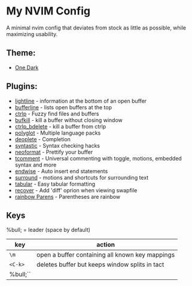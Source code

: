 # My NVIM Config

A minimal nvim config that deviates from stock as little as possible, while
maximizing usability.

## Theme:

- [One Dark](https://github.com/joshdick/onedark.vim)

## Plugins:

- [lightline](https://github.com/itchyny/lightline.vim) - information at the bottom of an open buffer
- [bufferline](https://github.com/bling/vim-bufferline) - lists open buffers at the top
- [ctrlp](https://github.com/ctrlpvim/ctrlp.vim) - Fuzzy find files and buffers
- [bufkill](https://github.com/qpkorr/vim-bufkill) - kill a buffer without closing window
- [ctrlp_bdelete](https://github.com/d11wtq/ctrlp_bdelete.vim) - kill a buffer from ctrlp
- [polyglot](https://github.com/prurigro/vim-polyglot-darkcloud) - Multiple language packs
- [deoplete](https://github.com/Shougo/deoplete.nvim) - Completion
- [syntastic](https://github.com/vim-syntastic/syntastic) - Syntax checking hacks
- [neoformat](https://github.com/sbdchd/neoformat) - Prettify your buffer
- [tcomment](https://github.com/tomtom/tcomment_vim) - Universal commenting with toggle, motions, embedded syntax and more
- [endwise](https://github.com/tpope/vim-endwise) - Auto insert end statements
- [surround](https://github.com/tpope/vim-surround) - motions and shortcuts for surrounding text
- [tabular](https://github.com/godlygeek/tabular) - Easy tabular formatting
- [recover](https://github.com/chrisbra/Recover.vim) - Add 'diff' oprion when viewing swapfile
- [rainbow Parens](https://github.com/kien/rainbow_parentheses.vim) - Parentheses are rainbow

<!-- - [](https://github.com/) -  -->

## Keys

%bull; = leader (space by default) 

| key     | action                                          |
| ------- | ----------------------------------------------- |
| `\m`    | open a buffer containing all known key mappings |
| `<C-k>` | deletes buffer but keeps window splits in tact  |
| %bull;``

